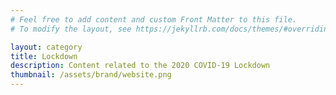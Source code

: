 ```yaml
---
# Feel free to add content and custom Front Matter to this file.
# To modify the layout, see https://jekyllrb.com/docs/themes/#overriding-theme-defaults

layout: category
title: Lockdown
description: Content related to the 2020 COVID-19 Lockdown
thumbnail: /assets/brand/website.png
---
```


